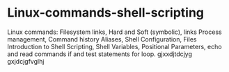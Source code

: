 # Linux-commands-shell-scripting
Linux commands: Filesystem links, Hard and Soft (symbolic), links Process management, Command history Aliases,  Shell Configuration, Files Introduction to Shell Scripting, Shell Variables, Positional Parameters, echo and read commands if and test statements for loop.
gjxxdjtdcjyg
gxjdcjgfvglhj
